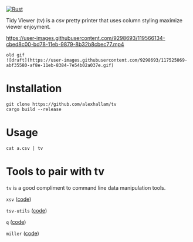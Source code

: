 [![Rust](https://github.com/alexhallam/tv/actions/workflows/rust.yml/badge.svg)](https://github.com/alexhallam/tv/actions/workflows/rust.yml)

Tidy Viewer (tv) is a csv pretty printer that uses column styling maximize viewer enjoyment.


https://user-images.githubusercontent.com/9298693/119566134-cbed8c00-bd78-11eb-9879-8b32b8cbec77.mp4


```
old gif
![draft](https://user-images.githubusercontent.com/9298693/117525069-abf35580-af8e-11eb-8384-7e54b02a037e.gif)
```

# Installation

```
git clone https://github.com/alexhallam/tv
cargo build --release
```

# Usage

```
cat a.csv | tv
```

# Tools to pair with tv

`tv` is a good compliment to command line data manipulation tools. 

`xsv` ([code](https://github.com/BurntSushi/xsv))

`tsv-utils` ([code](https://github.com/eBay/tsv-utils))

`q` ([code](https://github.com/zestyping/q))

`miller` ([code](https://github.com/johnkerl/miller))
